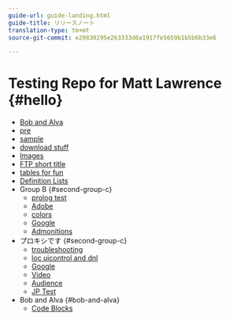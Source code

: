 ```yaml
---
guide-url: guide-landing.html
guide-title: リリースノート
translation-type: tm+mt
source-git-commit: e29830295e263333d6a1917fe5659b1b5b6b33e6

---
```


# Testing Repo for Matt Lawrence {#hello}

* [Bob and Alva](bob-html-table-test.md)
* [pre](pre.md)
* [sample](sample.md)
* [download stuff](downloads-and-stuff.md)
* [Images](images.md)
* [FTP short title](ftp.md)
* [tables for fun](tables.md)
* [Definition Lists](definition.md)
* Group B {#second-group-c}
   * [prolog test](prolog.md)
   * [Adobe](https://www.adobe.com)
   * [colors](color.md)
   * [Google](https://www.google.com)
   * [Admonitions](admonition-test.md)
* プロキシです {#second-group-c}
   * [troubleshooting](troubleshooting.md)
   * [loc uicontrol and dnl](locdnl.md)
   * [Google](https://www.google.com)
   * [Video](videos.md)
   * [Audience](audience-lab-faq.md)
   * [JP Test](jptest.md)
* Bob and Alva {#bob-and-alva}
   * [Code Blocks](code-block.md)
